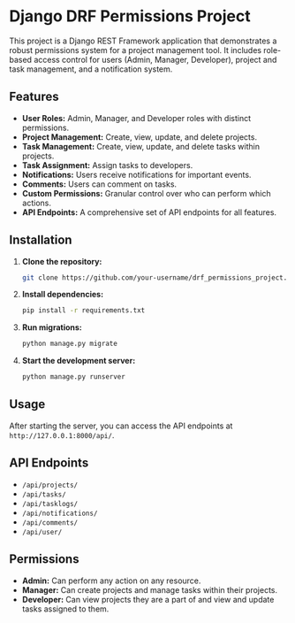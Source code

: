 # Django DRF Permissions Project

This project is a Django REST Framework application that demonstrates a robust permissions system for a project management tool. It includes role-based access control for users (Admin, Manager, Developer), project and task management, and a notification system.

## Features

*   **User Roles:** Admin, Manager, and Developer roles with distinct permissions.
*   **Project Management:** Create, view, update, and delete projects.
*   **Task Management:** Create, view, update, and delete tasks within projects.
*   **Task Assignment:** Assign tasks to developers.
*   **Notifications:** Users receive notifications for important events.
*   **Comments:** Users can comment on tasks.
*   **Custom Permissions:** Granular control over who can perform which actions.
*   **API Endpoints:** A comprehensive set of API endpoints for all features.

## Installation

1.  **Clone the repository:**
    ```bash
    git clone https://github.com/your-username/drf_permissions_project.git
    ```
2.  **Install dependencies:**
    ```bash
    pip install -r requirements.txt
    ```
3.  **Run migrations:**
    ```bash
    python manage.py migrate
    ```
4.  **Start the development server:**
    ```bash
    python manage.py runserver
    ```

## Usage

After starting the server, you can access the API endpoints at `http://127.0.0.1:8000/api/`.

## API Endpoints

*   `/api/projects/`
*   `/api/tasks/`
*   `/api/tasklogs/`
*   `/api/notifications/`
*   `/api/comments/`
*   `/api/user/`

## Permissions

*   **Admin:** Can perform any action on any resource.
*   **Manager:** Can create projects and manage tasks within their projects.
*   **Developer:** Can view projects they are a part of and view and update tasks assigned to them.
